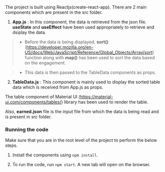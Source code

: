The project is built using Reactjs(create-react-app). There are 2 main components which are present in the src folder.

1. **App.js** : In this component, the data is retrieved from the json file. **useState** and **useEffect** have been used appropriately to retrieve and dsiplay the data.

> - Before the data is being displayed, **sort()** (https://developer.mozilla.org/en-US/docs/Web/JavaScript/Reference/Global_Objects/Array/sort) function along with **map()** has been used to sort the data based on the engagement.

> - This data is then passed to the TableData components as props.

2. **TableData.js** : This component is mainly used to display the sorted table data which is received from App.js as props.

The table component of Material UI (https://material-ui.com/components/tables/) library has been used to render the table.

Also, **earned.json** file is the input file from which the data is being read and is present in src folder.

### Running the code

Make sure that you are in the root level of the project to perform the below steps.

1. Install the components using `npm install`.

2. To run the code, run `npm start`. A new tab will open on the browser.
